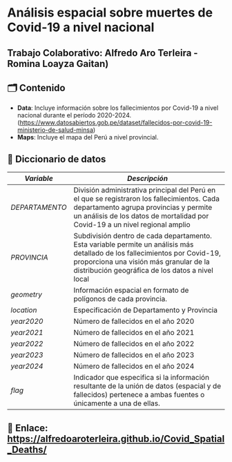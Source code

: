 # Análisis espacial sobre muertes de Covid-19 a nivel nacional 
## Trabajo Colaborativo: Alfredo Aro Terleira - Romina Loayza Gaitan)


## 🗂️ Contenido
- **Data**: Incluye información sobre los fallecimientos por Covid-19 a nivel nacional durante el período 2020-2024. (https://www.datosabiertos.gob.pe/dataset/fallecidos-por-covid-19-ministerio-de-salud-minsa)
- **Maps**: Incluye el mapa del Perú a nivel provincial. 
  

## 📖 Diccionario de datos
| *Variable*         | *Descripción*                                                                                         |
|----------------------|---------------------------------------------------------------------------------------------------------|
| *DEPARTAMENTO*   | División administrativa principal del Perú en el que se registraron los fallecimientos. Cada departamento agrupa provincias y permite un análisis de los datos de mortalidad por Covid-19 a un nivel regional amplio              |
| *PROVINCIA*  | Subdivisión dentro de cada departamento. Esta variable permite un análisis más detallado de los fallecimientos por Covid-19, proporciona una visión más granular de la distribución geográfica de los datos a nivel local                           |
| *geometry*     | Información espacial en formato de polígonos de cada provincia.                               |
| *location*      | Especificación de Departamento y Provincia                               |
| *year2020*      | Número de fallecidos en el año 2020                               |
| *year2021*      | Número de fallecidos en el año 2021                              |
| *year2022*      | Número de fallecidos en el año 2022                              |
| *year2023*      | Número de fallecidos en el año 2023       |
| *year2024*      | Número de fallecidos en el año 2024                               |
| *flag*      | Indicador que especifica si la información resultante de la unión de datos (espacial y de fallecidos) pertenece a ambas fuentes o únicamente a una de ellas.                              |


## 🔗 Enlace: https://alfredoaroterleira.github.io/Covid_Spatial_Deaths/ 
